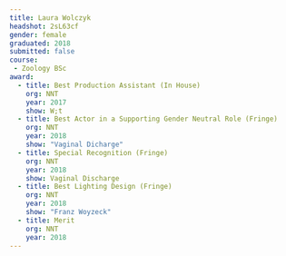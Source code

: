 ```yaml
---
title: Laura Wolczyk
headshot: 2sL63cf
gender: female
graduated: 2018
submitted: false
course:
 - Zoology BSc
award:
  - title: Best Production Assistant (In House) 
    org: NNT
    year: 2017 
    show: W;t 
  - title: Best Actor in a Supporting Gender Neutral Role (Fringe)
    org: NNT
    year: 2018
    show: "Vaginal Dicharge"
  - title: Special Recognition (Fringe)
    org: NNT
    year: 2018
    show: Vaginal Discharge
  - title: Best Lighting Design (Fringe)
    org: NNT 
    year: 2018
    show: "Franz Woyzeck"
  - title: Merit
    org: NNT
    year: 2018
---
```

